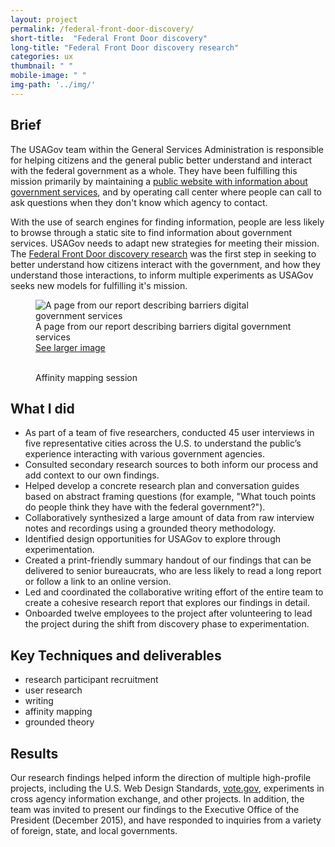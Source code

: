 ```yaml
---
layout: project
permalink: /federal-front-door-discovery/
short-title:  "Federal Front Door discovery"
long-title: "Federal Front Door discovery research"
categories: ux
thumbnail: " " 
mobile-image: " "
img-path: '../img/'
---
```


## Brief ##

The USAGov team within the General Services Administration is responsible for helping citizens and the general public better understand and interact with the federal government as a whole. They have been fulfilling this mission primarily by maintaining a [public website with information about government services](https://www.usa.gov), and by operating call center where people can call to ask questions when they don't know which agency to contact. 

With the use of search engines for finding information, people are less likely to browse through a static site to find information about government services. USAGov needs to adapt new strategies for meeting their mission. The [Federal Front Door discovery research](https://labs.usa.gov) was the first step in seeking to better understand how citizens interact with the government, and how they understand those interactions, to inform multiple experiments as USAGov seeks new models for fulfilling it's mission. 


<figure>
	<img src="{{ page.img-path }}/ffd-report-access.png" alt="A page from our report describing barriers digital government services" />
	<figcaption>
		A page from our report describing barriers digital government services
	</figcaption>
	<a href="{{ page.img-path }}">See larger image</a>
</figure>

<figure>
	<img src="{{ page.img-path }}" alt="">
	<img src="{{ page.img-path }}" alt="">
	<figcaption>Affinity mapping session</figcaption>
</figure>


## What I did ##

* As part of a team of five researchers, conducted 45 user interviews in five representative cities across the U.S. to understand the public’s experience interacting with various government agencies.
* Consulted secondary research sources to both inform our process and add context to our own findings. 
* Helped develop a concrete research plan and conversation guides based on abstract framing questions (for example, "What touch points do people think they have with the federal government?").
* Collaboratively synthesized a large amount of data from raw interview notes and recordings using a grounded theory methodology. 
* Identified design opportunities for USAGov to explore through experimentation. 
* Created a print-friendly summary handout of our findings that can be delivered to senior bureaucrats, who are less likely to read a long report or follow a link to an online version. 
* Led and coordinated the collaborative writing effort of the entire team to create a cohesive research report that explores our findings in detail.
* Onboarded twelve employees to the project after volunteering to lead the project during the shift from discovery phase to experimentation. 


## Key Techniques and deliverables ##
<ul class="skill-pills">
	<li>research participant recruitment</li>
	<li>user research</li>
	<li>writing</li>
	<li>affinity mapping</li>
	<li>grounded theory</li>
</ul>

## Results ##

Our research findings helped inform the direction of multiple high-profile projects, including the U.S. Web Design Standards, [vote.gov](https://www.vote.gov), experiments in cross agency information exchange, and other projects. In addition, the team was invited to present our findings to the Executive Office of the President (December 2015), and have responded to inquiries from a variety of foreign, state, and local governments. 
